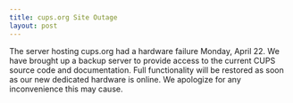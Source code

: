 ```yaml
---
title: cups.org Site Outage
layout: post
---
```


The server hosting cups.org had a hardware failure Monday, April 22. We have brought up a backup server to provide access to the current CUPS source code and documentation. Full functionality will be restored as soon as our new dedicated hardware is online. We apologize for any inconvenience this may cause.
